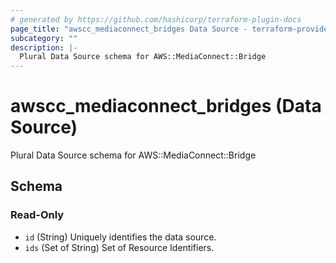 ```yaml
---
# generated by https://github.com/hashicorp/terraform-plugin-docs
page_title: "awscc_mediaconnect_bridges Data Source - terraform-provider-awscc"
subcategory: ""
description: |-
  Plural Data Source schema for AWS::MediaConnect::Bridge
---
```


# awscc_mediaconnect_bridges (Data Source)

Plural Data Source schema for AWS::MediaConnect::Bridge



<!-- schema generated by tfplugindocs -->
## Schema

### Read-Only

- `id` (String) Uniquely identifies the data source.
- `ids` (Set of String) Set of Resource Identifiers.


